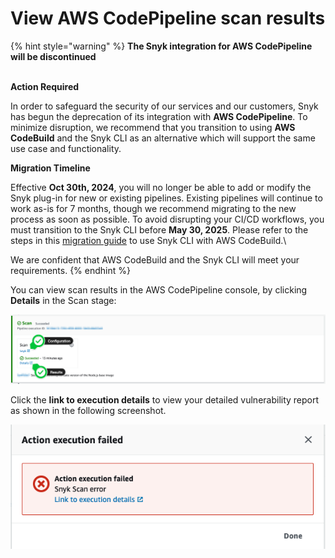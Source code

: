 # View AWS CodePipeline scan results

{% hint style="warning" %}
**The Snyk integration for AWS CodePipeline will be discontinued**

\
**Action Required**

In order to safeguard the security of our services and our customers, Snyk has begun the deprecation of its integration with **AWS CodePipeline**. To minimize disruption, we recommend that you transition to using **AWS CodeBuild** and the Snyk CLI as an alternative which will support the same use case and functionality.&#x20;



**Migration Timeline**

Effective **Oct 30th, 2024**, you will no longer be able to add or modify the Snyk plug-in for new or existing pipelines. Existing pipelines will continue to work as-is for 7 months, though we recommend migrating to the new process as soon as possible. To avoid disrupting your CI/CD workflows, you must transition to the Snyk CLI before **May 30, 2025**. Please refer to the steps in this [migration guide](https://docs.snyk.io/scm-ide-and-ci-cd-integrations/snyk-ci-cd-integrations/aws-codepipeline-integration-by-adding-a-snyk-scan-stage/migrating-to-aws-codebuild) to use Snyk CLI with AWS CodeBuild.\


We are confident that AWS CodeBuild and the Snyk CLI will meet your requirements.&#x20;
{% endhint %}

You can view scan results in the AWS CodePipeline console, by clicking **Details** in the Scan stage:

![Details in the Scan stage](../../../.gitbook/assets/aws-cp-findings-report.png)

Click the **link to execution details** to view your detailed vulnerability report as shown in the following screenshot.

![Link to execution details](../../../.gitbook/assets/image4-2-.png)
